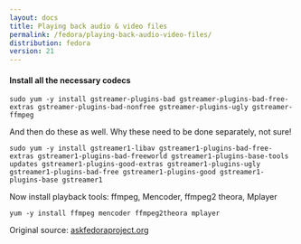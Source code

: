 ```yaml
---
layout: docs
title: Playing back audio & video files
permalink: /fedora/playing-back-audio-video-files/
distribution: fedora
version: 21
---
```


#### Install all the necessary codecs

```
sudo yum -y install gstreamer-plugins-bad gstreamer-plugins-bad-free-extras gstreamer-plugins-bad-nonfree gstreamer-plugins-ugly gstreamer-ffmpeg
```

And then do these as well. Why these need to be done separately, not sure!

```
sudo yum -y install gstreamer1-libav gstreamer1-plugins-bad-free-extras gstreamer1-plugins-bad-freeworld gstreamer1-plugins-base-tools updates gstreamer1-plugins-good-extras gstreamer1-plugins-ugly gstreamer1-plugins-bad-free gstreamer1-plugins-good gstreamer1-plugins-base gstreamer1
```

Now install playback tools: ffmpeg, Mencoder, ffmpeg2 theora, Mplayer

```
yum -y install ffmpeg mencoder ffmpeg2theora mplayer
```

Original source: [askfedoraproject.org](https://ask.fedoraproject.org/en/question/27881/help-i-cannot-play-a-dvd-in-videos-or-vlc-player-in-fedora-18/)
